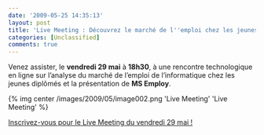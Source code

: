 ```yaml
---
date: '2009-05-25 14:35:13'
layout: post
title: 'Live Meeting : Découvrez le marché de l''emploi chez les jeunes diplômés'
categories: [Unclassified]
comments: true
---
```


Venez assister, le **vendredi 29 mai** à **18h30**, à une rencontre technologique en ligne sur l’analyse du marché de l’emploi de l’informatique chez les jeunes diplômés  et la présentation de **MS Employ**.

{% img center /images/2009/05/image002.png 'Live Meeting' 'Live Meeting' %}

[Inscrivez-vous pour le Live Meeting du vendredi 29 mai !](http://msevents.microsoft.com/CUI/WebCastEventDetails.aspx?EventID=1032416809&EventCategory=4&culture=fr-FR&CountryCode=FR)
